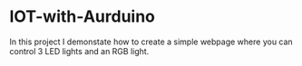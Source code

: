 # IOT-with-Aurduino

In this project I demonstate how to create a simple webpage where you can control 3 LED lights and an RGB light.
